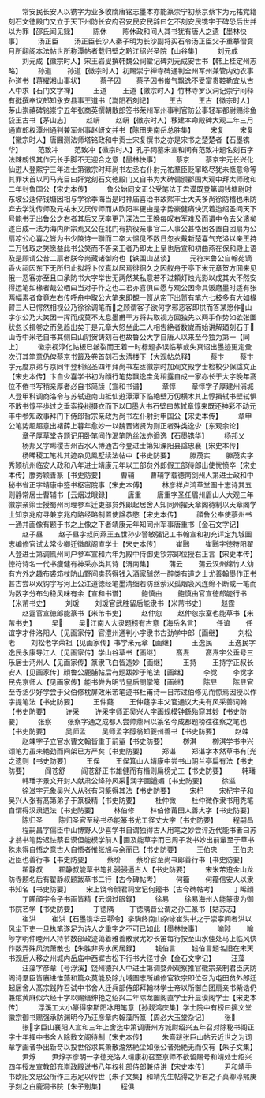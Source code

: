 <!-- { "loadSidebar": true } -->
　　常安民长安人以镌字为业多收隋唐铭志墨本亦能篆崇宁初蔡京蔡卞为元祐党籍刻石文徳殿门又立于天下州防长安府召安民安民辞曰乞不刻安民镌字于碑恐后世并以为罪【邵氏闻见録】
　　陈休
　　陈休政和间人其书犹有唐人之遗【墨林快事】
　　汤正臣
　　汤正臣长沙人秦子明为长沙副将买石令汤正臣父子重摹僧寳月所翻阁本法帖世所称潭帖者载归壁之黔江绍兴圣院【山谷集】
　　刘元成
　　刘元成【徽宗时人】宋王岩叟撰韩魏公祠堂记碑刘元成安世书【韩上桂定州志略】
　　孙道
　　孙道【徽宗时人】初赐崇宁禅寺碑通判全州军州兼管内劝农事孙道书【蒋擢湘山事状】
　　蔡子因
　　蔡子因书俊气飘逸不受富贵鞚勒宜从古人中求【石门文字禅】
　　王道
　　王道【徽宗时人】竹林寺罗汉洞记崇宁间释有挺撰奉议郎知永安县事王道书【嵩阳石刻记】
　　王古
　　王古【徽宗时人】茅山崇禧碑铭崇宁五年张商英撰朝散郎签书荣州军州事判官防公事轻车都尉赐绯鱼袋王古书【茅山志】
　　赵岍
　　赵岍【徽宗时人】移建本命殿碑大观二年三月通直郎权潭州通判兼军州事赵岍文并书【陈田夫南岳总胜集】
　　宋复
　　宋复【徽宗时人】唐圎测法师塔铭政和中贡士宋复撰书之亦是宋书之楚楚者【石墨镌华】
　　范致冲
　　范致冲【徽宗时人】孔子祠墓宋宣和间有范致冲题名刻石字法踈朗恨其作元长手脚不无迎合之意【墨林快事】
　　蔡京
　　蔡京字元长兴化仙逰人登熙宁三年进士第徽宗时拜尚书左丞右仆射元祐羣臣贬窜略尽犹未惬意命等其罪状首以司马光目曰奸党刻石文徳殿门又自书为大碑徧颁郡国大观中拜太师政和二年封鲁国公【宋史本传】
　　鲁公始同文正公受笔法于君谟既登第调钱塘尉时东坡公适倅钱塘因相与学徐季海当是时神庙喜治书故熙丰士大夫多尚徐防稽也未防弃去学沈传师及元祐末又厌传师而从欧阳率更由是字势豪健痛快沉着迨绍圣间天下号能书无出鲁公之右者其后又厌率更乃深法二王晩每叹右军难及而谓中令去父逺矣遂自成一法为海内所宗焉又公在北门有执役亲事官二人事公甚恪因各置白团扇为公扇凉公心喜之皆为书少陵诗一聨而二卒大愠见不数日忽衣戴新楚喜气充溢以亲王持二万钱取之笑愿益此书公笑而不答亲王者乃即太上皇也后宣和初曲燕在保和殿上语及是顾谓公昔二扇者朕今尚藏诸御府也【铁围山丛谈】
　　元符末鲁公自翰苑谪香火祠因东下无所归止拟将卜仪真以居焉徘徊久之因舣舟于亭下米元章贺方囬来见俄一恶客亦至且曰承防书大字举世无两然某私意若不过頼灯烛光影以成其大不然安得运笔如椽者哉公哂曰当对子作之也二君亦喜俱曰愿与观公因命具饭磨墨时适有张两幅素者食竟左右传呼舟中取公大笔来即覩一笥从帘下出笥有笔六七枝多有大如椽臂三人已愕然相视公乃徐徐调笔而之顾谓客子欲何字邪恶客即拱而答某愿作山字尔公乃大笑因一挥而成莫不太息墨甫干方将共取视方回独先以两手作势如欲张圗状忽长揖卷之而急趋出矣于是元章大怒坐此二人相吿絶者数嵗而始讲解廼刻石于山寺中米老自书其侧曰山阴贺铸刻石也故鲁公大字自唐人以来至今独为第一【同上】
　　徽宗视淳化帖板已皴裂而王着一时标题多误临摹或失真诏出墨迹更定彚次订其笔意仍俾蔡京书籖及卷首刻石太清楼下【大观帖总释】
　　蔡卞
　　蔡卞字元度京弟与京同年登科绍圣四年拜尚书左丞徽宗时加观文殿学士检校少保諡文正【宋史本传】卞自少喜学书初为顔行笔势飘逸圭角稍露自成一家亦长于大字晚年髙位不倦书写稍亲厚者必自书简牍【宣和书谱】
　　章惇
　　章惇字子厚建州浦城人登甲科调商洛令与苏轼逰南山抵仙逰潭潭下临絶壁万仭横木其上惇揖轼书壁轼惧不敢书惇平歩过之垂索挽树摄衣而下以□墨大书石壁曰苏轼章惇来既还神彩不动元丰中参知政事拜门下侍郎哲宗亲政为尚书左仆射封申国公【宋史本传】
　　章申公笔势超超意出褚薛上暮年愈妙一以魏晋诸贤为则正者殊类逸少【东观余论】
　　章子厚草堂寺题记用卧笔间作渴笔防丝法亦遒逸【石墨镌华】
　　杨邦乂
　　杨邦乂字睎稷吉州吉水人博通古今登进士第知溧阳县諡忠襄【宋史本传】
　　杨睎稷工笔札其迹杂见鳯墅续法帖中【书史防要】
　　滕茂实
　　滕茂实字秀颖杭州临安人政和八年进士靖康元年以工部贠外郎假工部侍郎出使忧愤卒【宋史本传】滕秀颖善篆【书史防要】
　　曹辅
　　曹辅字载徳南剑州人第进士政和中秘书省正字靖康中签书枢宻院事【宋史本傅】
　　林彦祥卢鸿草堂圗十志诗其五则静常居士曹辅书【云烟过眼録】
　　唐重
　　唐重字圣任眉州眉山人大观三年徽宗亲筞士授蜀州司理参军迁吏部贠外郎起居舍人知同州擢天章阁待制以天章阁学士知京兆府寻兼京兆府路经略制置使諡恭愍【宋史本传】
　　顔鲁公奉使蔡州书一通并画像有题于书之上像之下者靖康元年知同州军事唐重书【金石文字记】
　　赵子昼
　　赵子昼字叔问燕王五世孙少警敏强记工书翰宣和初充详定九城圗志编修官试太常少卿迁徽猷阁直学士【宋史本传】
　　崔鶠
　　崔鶠字徳符阳翟人登进士第调鳯州司户参军宣和六年为殿中侍御史钦宗即位授右正言【宋史本传】徳符诗名一代书痩健有神采亦类其诗【渭南集】
　　蒲云
　　蒲云汉州绵竹人幼有方外之趣布裘笻杖防山野间卖药得钱入酒家醺然一醉类有道之士尤善翰墨作正书甚古尝以双钩字写河上公注道徳经笔墨清细若防丝萦汉孤烟袅风连绵不断或一笔而为数字分布匀稳风味有余【宣和书谱】
　　鲍慎由
　　鲍慎由官宣徳郎能行书【米芾书史】
　　刘瑗
　　刘瑗官武胜留后能隶书【米芾书史】
　　赵霆
　　赵霆官宣徳郎能篆书【米芾书史】
　　赵仲忽
　　赵仲忽宗室也能草书【米芾书史】
　　吴
　　吴江南人大隶题榜有古意【海岳名言】
　　任谊
　　任谊字才仲洛阳人【见画家传】官澧州通判小字隶书古劲学中郎【画继】
　　刘松老
　　刘松老字荣祖【见画家传】书学米元章【画继】
　　王逸民
　　王逸民字逸民永康导江人【见画家传】学山谷草书【画继】
　　髙焘
　　髙焘字公垂号三乐居士沔州人【见画家传】篆隶飞白皆造妙【画继】
　　王持
　　王持字正叔长安人【见画家传】顔鲁公鹿脯帖后有题跋妙于笔法【画继】
　　李觉
　　李觉字民先京师人【见画家传】能书尝为明节皇后閤掌笺【画继】
　　陈昱
　　陈昱官至寺丞少好学尝于父伯修枕屏效米芾笔迹书杜甫诗一日芾过伯修见而惊焉因授以作字提笔法【书史防要】
　　王仲薿
　　王仲薿字丰父官通议大夫有风采善词翰【书史防要】
　　许采
　　许采字师正吴兴人字画规模钟繇殆窥其妙【书史防要】
　　张察
　　张察字通之成都人尝帅鼎州以篆名今成都题榜徃往察之笔也【书史防要】
　　吴师孟
　　吴师孟字醇翁知夔州善书【书史防要】
　　赵竦
　　赵竦字子立官水曹文翰皆重于前軰【书史防要】
　　栁淇
　　栁淇学书中兴颂笔力虽未絶劲而间架已方严矣【书史防要】
　　郑谌
　　郑谌字本然草书有光之遗则【书史防要】
　　王俣
　　王俣箕山人靖康中尝书山阴兰亭扁有法【书史防要】
　　阎苍舒
　　阎苍舒正书雄健而有楷则扁榜尤工【书史防要】
　　韩璠
　　韩璠字景文开封人献肃公绛孙风采润字画遒媚【书史防要】
　　徐滋
　　徐滋字元象吴兴人从张有习篆得其法【书史防要】
　　宋杞
　　宋杞字子和吴兴人张有髙第弟子于篆极精【书史防要】
　　杜仲微
　　杜仲微作隶书用秃笔自谓得汉隶遗法【书史防要】
　　林伯修
　　林伯修莆田人善大字【书史防要】
　　陈归圣
　　陈归圣官至秘书丞能篆书尤工径丈大字【书史防要】
　　程嗣昌
　　程嗣昌字儒臣中山博野人少喜学书自谓独得古人用笔之妙尝评近代能书者曰苏才翁书笔势迟怯蔡君谟但能模学前人画及能草字而已周子发书妙出前軰至于草书殊未得自悟之意古人自悟者惟张旭与余而已【书史防要】
　　王伯忠
　　王伯忠近臣也善行书【书史防要】
　　蔡玠
　　蔡玠官至尚书郎善行书【书史防要】
　　翟静叔
　　翟静叔能草书笔扎骎骎逼古人【书史防要】
　　宋米芾逰金山龙防寺题名后有翟静叔题跋草书二行【古今碑帖考】
　　何籀
　　何籀信安人以隶书知名【书史防要】
　　宋上饶令顔君祠堂记何籀书【古今碑帖考】
　　丁睎顔
　　丁睎顔字令子书画皆精【云烟过眼録】
　　徐易
　　徐易海州人能篆隶为御书院艺学【书史防要】
　　丁徳隅
　　丁徳隅晋公谓之孙工篆书【姑苏志】
　　崔洪
　　崔洪【石墨镌华云鄠令】李騊终南山杂咏崔洪书之于崇寜间者洪以风尘下吏一旦执笔遂足为诗人之重字之不可已如此【墨林快事】
　　喻陟
　　喻陟字明仲睦州人持节数部政迹蔼着雅善散隶尤妙长笛每行按至山水佳处马上临风快作数弄殊风流萧散也【朱胜非秀水闲居録】
　　钱伯言
　　钱伯言题名旧在宋天书观后人移之州城内岳庙中西墀古松下行书大径寸余【金石文字记】
　　汪藻
　　汪藻字彦章【号浮溪】饶州徳兴人中进士第调婺州观察推官徽宗亲制君臣庆防阁诗羣臣皆赓进惟藻和篇众莫能及除九域圗志所编修官钦宗即位召为屯田贠外郎迁起居舍人髙宗践阼召试中书舍人迁兵部侍郎拜翰林学士帝以所御白团扇亲书紫诰仍兼绾黄麻似六经十字以赐缙绅艳之绍兴二年除龙圗阁直学士升显谟阁学士【宋史本传】
　　浮溪工大小篆得李斯阳冰用笔意【孙觌鸿庆集】学士院中有榜曰摛文堂徽宗御书赐强承防渊明今乃汪彦章内翰藻所篆【周必大玉堂杂记】
　　张
　　张字巨山襄阳人宣和三年上舍选中第调唐州方城尉绍兴五年召对除秘书阁正字十年擢中书舍人除敷文阁待制【宋史本传】
　　朱熹跋张巨山帖云近世之为词章字画者争出新竒以投世俗求其萧散澹然絶尘如张公者殆絶无而仅有【朱子文集】
　　尹焞
　　尹焞字彦明一字徳充洛人靖康初召至亰师不欲留赐号和靖处士绍兴四年授左宣教郎充崇政殿说书八年权礼部侍郎兼侍讲【宋史本传】
　　尹和靖手书欧阳文忠公所作三志足以传世【朱子文集】和靖先生帖得之祈君之子真卿淳熙庚子刻之白鹿洞书院【朱子别集】
　　程俱
